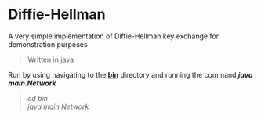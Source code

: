 # Diffie-Hellman

A very simple implementation of Diffie-Hellman key exchange for demonstration purposes

> Written in java

Run by using navigating to the [**bin**](./bin) directory and running the command _**java main.Network**_

> _cd bin_  
> _java main.Network_
